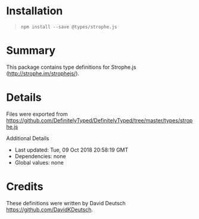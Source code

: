 # Installation
> `npm install --save @types/strophe.js`

# Summary
This package contains type definitions for Strophe.js (http://strophe.im/strophejs/).

# Details
Files were exported from https://github.com/DefinitelyTyped/DefinitelyTyped/tree/master/types/strophe.js

Additional Details
 * Last updated: Tue, 09 Oct 2018 20:58:19 GMT
 * Dependencies: none
 * Global values: none

# Credits
These definitions were written by David Deutsch <https://github.com/DavidKDeutsch>.
